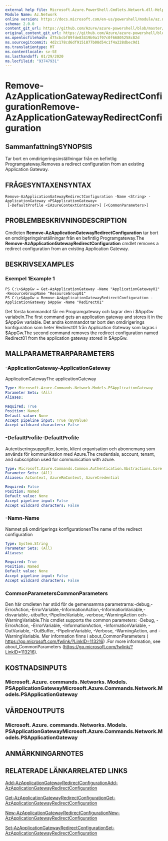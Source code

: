 ```yaml
---
external help file: Microsoft.Azure.PowerShell.Cmdlets.Network.dll-Help.xml
Module Name: Az.Network
online version: https://docs.microsoft.com/en-us/powershell/module/az.network/remove-azapplicationgatewayredirectconfiguration
schema: 2.0.0
content_git_url: https://github.com/Azure/azure-powershell/blob/master/src/Network/Network/help/Remove-AzApplicationGatewayRedirectConfiguration.md
original_content_git_url: https://github.com/Azure/azure-powershell/blob/master/src/Network/Network/help/Remove-AzApplicationGatewayRedirectConfiguration.md
ms.openlocfilehash: d75cbcbf89fde83419b9a1f97c0f66805258c82d
ms.sourcegitcommit: 4d2c178cd6df9151877b08d54c1f4a228dbec9d1
ms.translationtype: MT
ms.contentlocale: sv-SE
ms.lasthandoff: 01/29/2020
ms.locfileid: "93747931"
---
```

# <span data-ttu-id="7b4dd-101">Remove-AzApplicationGatewayRedirectConfiguration</span><span class="sxs-lookup"><span data-stu-id="7b4dd-101">Remove-AzApplicationGatewayRedirectConfiguration</span></span>

## <span data-ttu-id="7b4dd-102">Sammanfattning</span><span class="sxs-lookup"><span data-stu-id="7b4dd-102">SYNOPSIS</span></span>
<span data-ttu-id="7b4dd-103">Tar bort en omdirigeringsinställningar från en befintlig Programgateway.</span><span class="sxs-lookup"><span data-stu-id="7b4dd-103">Removes a redirect configuration from an existing Application Gateway.</span></span>

## <span data-ttu-id="7b4dd-104">FRÅGESYNTAXEN</span><span class="sxs-lookup"><span data-stu-id="7b4dd-104">SYNTAX</span></span>

```
Remove-AzApplicationGatewayRedirectConfiguration -Name <String> -ApplicationGateway <PSApplicationGateway>
 [-DefaultProfile <IAzureContextContainer>] [<CommonParameters>]
```

## <span data-ttu-id="7b4dd-105">PROBLEMBESKRIVNING</span><span class="sxs-lookup"><span data-stu-id="7b4dd-105">DESCRIPTION</span></span>
<span data-ttu-id="7b4dd-106">Cmdleten **Remove-AzApplicationGatewayRedirectConfiguration** tar bort en omdirigeringsinställningar från en befintlig Programgateway.</span><span class="sxs-lookup"><span data-stu-id="7b4dd-106">The **Remove-AzApplicationGatewayRedirectConfiguration** cmdlet removes a redirect configuration from an existing Application Gateway.</span></span>

## <span data-ttu-id="7b4dd-107">BESKRIVS</span><span class="sxs-lookup"><span data-stu-id="7b4dd-107">EXAMPLES</span></span>

### <span data-ttu-id="7b4dd-108">Exempel 1</span><span class="sxs-lookup"><span data-stu-id="7b4dd-108">Example 1</span></span>
```
PS C:\>$AppGw = Get-AzApplicationGateway -Name "ApplicationGateway01" -ResourceGroupName "ResourceGroup01"
PS C:\>$AppGw = Remove-AzApplicationGatewayRedirectConfiguration -ApplicationGateway $AppGw -Name "Redirect01"
```

<span data-ttu-id="7b4dd-109">Det första kommandot får en Programgateway och lagrar den i $AppGw variabeln.</span><span class="sxs-lookup"><span data-stu-id="7b4dd-109">The first command gets an application gateway and stores it in the $AppGw variable.</span></span>
<span data-ttu-id="7b4dd-110">Det andra kommandot tar bort den omdirigerings konfiguration som heter Redirect01 från Application Gateway som lagras i $AppGw.</span><span class="sxs-lookup"><span data-stu-id="7b4dd-110">The second command removes the redirect configuration named Redirect01 from the application gateway stored in $AppGw.</span></span>

## <span data-ttu-id="7b4dd-111">MALLPARAMETRAR</span><span class="sxs-lookup"><span data-stu-id="7b4dd-111">PARAMETERS</span></span>

### <span data-ttu-id="7b4dd-112">-ApplicationGateway</span><span class="sxs-lookup"><span data-stu-id="7b4dd-112">-ApplicationGateway</span></span>
<span data-ttu-id="7b4dd-113">ApplicationGateway</span><span class="sxs-lookup"><span data-stu-id="7b4dd-113">The applicationGateway</span></span>

```yaml
Type: Microsoft.Azure.Commands.Network.Models.PSApplicationGateway
Parameter Sets: (All)
Aliases:

Required: True
Position: Named
Default value: None
Accept pipeline input: True (ByValue)
Accept wildcard characters: False
```

### <span data-ttu-id="7b4dd-114">-DefaultProfile</span><span class="sxs-lookup"><span data-stu-id="7b4dd-114">-DefaultProfile</span></span>
<span data-ttu-id="7b4dd-115">Autentiseringsuppgifter, konto, klient organisation och abonnemang som används för kommunikation med Azure.</span><span class="sxs-lookup"><span data-stu-id="7b4dd-115">The credentials, account, tenant, and subscription used for communication with azure.</span></span>

```yaml
Type: Microsoft.Azure.Commands.Common.Authentication.Abstractions.Core.IAzureContextContainer
Parameter Sets: (All)
Aliases: AzContext, AzureRmContext, AzureCredential

Required: False
Position: Named
Default value: None
Accept pipeline input: False
Accept wildcard characters: False
```

### <span data-ttu-id="7b4dd-116">-Namn</span><span class="sxs-lookup"><span data-stu-id="7b4dd-116">-Name</span></span>
<span data-ttu-id="7b4dd-117">Namnet på omdirigerings konfigurationen</span><span class="sxs-lookup"><span data-stu-id="7b4dd-117">The name of the redirect configuration</span></span>

```yaml
Type: System.String
Parameter Sets: (All)
Aliases:

Required: True
Position: Named
Default value: None
Accept pipeline input: False
Accept wildcard characters: False
```

### <span data-ttu-id="7b4dd-118">CommonParameters</span><span class="sxs-lookup"><span data-stu-id="7b4dd-118">CommonParameters</span></span>
<span data-ttu-id="7b4dd-119">Den här cmdleten har stöd för de gemensamma parametrarna:-debug,-ErrorAction,-ErrorVariable,-InformationAction,-InformationVariable,-disvariable,-utbuffer,-PipelineVariable,-verbose,-WarningAction och-WarningVariable.</span><span class="sxs-lookup"><span data-stu-id="7b4dd-119">This cmdlet supports the common parameters: -Debug, -ErrorAction, -ErrorVariable, -InformationAction, -InformationVariable, -OutVariable, -OutBuffer, -PipelineVariable, -Verbose, -WarningAction, and -WarningVariable.</span></span> <span data-ttu-id="7b4dd-120">Mer information finns i about_CommonParameters ( https://go.microsoft.com/fwlink/?LinkID=113216) .</span><span class="sxs-lookup"><span data-stu-id="7b4dd-120">For more information, see about_CommonParameters (https://go.microsoft.com/fwlink/?LinkID=113216).</span></span>

## <span data-ttu-id="7b4dd-121">KOSTNADS</span><span class="sxs-lookup"><span data-stu-id="7b4dd-121">INPUTS</span></span>

### <span data-ttu-id="7b4dd-122">Microsoft. Azure. commands. Networks. Models. PSApplicationGateway</span><span class="sxs-lookup"><span data-stu-id="7b4dd-122">Microsoft.Azure.Commands.Network.Models.PSApplicationGateway</span></span>

## <span data-ttu-id="7b4dd-123">VÄRDEN</span><span class="sxs-lookup"><span data-stu-id="7b4dd-123">OUTPUTS</span></span>

### <span data-ttu-id="7b4dd-124">Microsoft. Azure. commands. Networks. Models. PSApplicationGateway</span><span class="sxs-lookup"><span data-stu-id="7b4dd-124">Microsoft.Azure.Commands.Network.Models.PSApplicationGateway</span></span>

## <span data-ttu-id="7b4dd-125">ANMÄRKNINGAR</span><span class="sxs-lookup"><span data-stu-id="7b4dd-125">NOTES</span></span>

## <span data-ttu-id="7b4dd-126">RELATERADE LÄNKAR</span><span class="sxs-lookup"><span data-stu-id="7b4dd-126">RELATED LINKS</span></span>

[<span data-ttu-id="7b4dd-127">Add-AzApplicationGatewayRedirectConfiguration</span><span class="sxs-lookup"><span data-stu-id="7b4dd-127">Add-AzApplicationGatewayRedirectConfiguration</span></span>](./Add-AzApplicationGatewayRedirectConfiguration.md)

[<span data-ttu-id="7b4dd-128">Get-AzApplicationGatewayRedirectConfiguration</span><span class="sxs-lookup"><span data-stu-id="7b4dd-128">Get-AzApplicationGatewayRedirectConfiguration</span></span>](./Get-AzApplicationGatewayRedirectConfiguration.md)

[<span data-ttu-id="7b4dd-129">New-AzApplicationGatewayRedirectConfiguration</span><span class="sxs-lookup"><span data-stu-id="7b4dd-129">New-AzApplicationGatewayRedirectConfiguration</span></span>](./New-AzApplicationGatewayRedirectConfiguration.md)

[<span data-ttu-id="7b4dd-130">Set-AzApplicationGatewayRedirectConfiguration</span><span class="sxs-lookup"><span data-stu-id="7b4dd-130">Set-AzApplicationGatewayRedirectConfiguration</span></span>](./Set-AzApplicationGatewayRedirectConfiguration.md)

